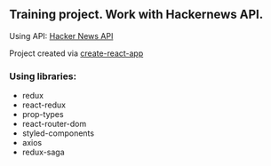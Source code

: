 ## Training project. Work with Hackernews API.

Using API: [Hacker News API](https://github.com/HackerNews/API)

Project created via [create-react-app](https://github.com/facebook/create-react-app)

### Using libraries:
- redux
- react-redux
- prop-types
- react-router-dom
- styled-components
- axios
- redux-saga